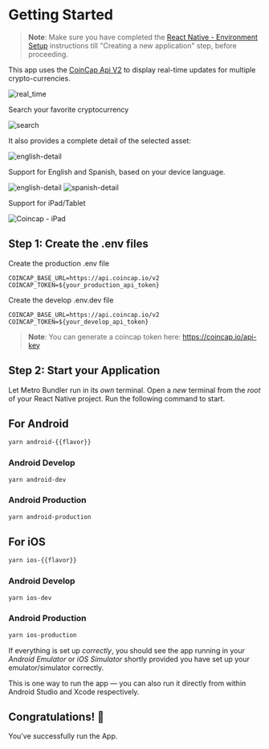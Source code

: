 # Getting Started

> **Note**: Make sure you have completed the [React Native - Environment Setup](https://reactnative.dev/docs/environment-setup) instructions till "Creating a new application" step, before proceeding.

This app uses the [CoinCap Api V2](https://docs.coincap.io/) to display real-time updates for multiple crypto-currencies.

![real_time](https://github.com/JMRamosJuarez/coincap/assets/19629268/d3f7897a-78cb-40c3-987d-e58822cf151f)

Search your favorite cryptocurrency

![search](https://github.com/JMRamosJuarez/coincap/assets/19629268/9ee66fa3-a5c1-4996-b542-cb9f8b32c45c)

It also provides a complete detail of the selected asset:

![english-detail](https://github.com/JMRamosJuarez/coincap/assets/19629268/6a8eda87-3006-4625-8e81-d0bda229715c)

Support for English and Spanish, based on your device language.

![english-detail](https://github.com/JMRamosJuarez/coincap/assets/19629268/6a8eda87-3006-4625-8e81-d0bda229715c) ![spanish-detail](https://github.com/JMRamosJuarez/coincap/assets/19629268/ce820b93-60d6-4f8a-8fb8-5d25bb049639)

Support for iPad/Tablet

![Coincap - iPad](https://github.com/user-attachments/assets/2ddbe02b-d6c9-4034-b958-6efe67456603)

## Step 1: Create the .env files

Create the production .env file

```
COINCAP_BASE_URL=https://api.coincap.io/v2
COINCAP_TOKEN=${your_production_api_token}
```

Create the develop .env.dev file

```
COINCAP_BASE_URL=https://api.coincap.io/v2
COINCAP_TOKEN=${your_develop_api_token}
```

> **Note**: You can generate a coincap token here: https://coincap.io/api-key

## Step 2: Start your Application

Let Metro Bundler run in its _own_ terminal. Open a _new_ terminal from the _root_ of your React Native project. Run the following command to start.

## For Android

```bash
yarn android-{{flavor}}
```

### Android Develop

```bash
yarn android-dev
```

### Android Production

```bash
yarn android-production
```

## For iOS

```bash
yarn ios-{{flavor}}
```

### Android Develop

```bash
yarn ios-dev
```

### Android Production

```bash
yarn ios-production
```

If everything is set up _correctly_, you should see the app running in your _Android Emulator_ or _iOS Simulator_ shortly provided you have set up your emulator/simulator correctly.

This is one way to run the app — you can also run it directly from within Android Studio and Xcode respectively.

## Congratulations! :tada:

You've successfully run the App.
